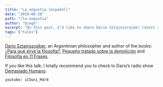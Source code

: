 ```yaml
---
title: "La angustia (español)"
date: "2019-08-28"
path: "/la-angustia"
author: "Diego"
excerpt: "On this post, I’d like to share Darío Sztajnszrajber latest radio show program where hi talks about suffering, their origins and the many recipes to deal with it."
tags: ["talks"]
---
```


[Darío Sztajnszrajber](https://en.wikipedia.org/wiki/Dar%C3%ADo_Sztajnszrajber), an Argentinian philosopher and author of the books: [¿Para qué sirve la filosofía?](https://www.goodreads.com/book/show/20763205-para-qu-sirve-la-filosof-a), [Pequeño tratado sobre la demolición](https://www.goodreads.com/book/show/20763205-para-qu-sirve-la-filosof-a) and [Filosofía en 11 Frases](https://www.goodreads.com/book/show/39965025-filosof-a-en-11-frases). 

If you like this talk, I totally recommend you to check to Dario’s radio show [Demasiado Humano](https://www.youtube.com/playlist?list=PLZcf6JgSuiNlEwZiVnwu5THDYcnaqe51k).

`youtube: iCOuni_M4r8`
